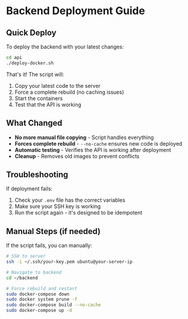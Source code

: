 # Backend Deployment Guide

## Quick Deploy
To deploy the backend with your latest changes:

```bash
cd api
./deploy-docker.sh
```

That's it! The script will:
1. Copy your latest code to the server
2. Force a complete rebuild (no caching issues)
3. Start the containers
4. Test that the API is working

## What Changed
- **No more manual file copying** - Script handles everything
- **Forces complete rebuild** - `--no-cache` ensures new code is deployed
- **Automatic testing** - Verifies the API is working after deployment
- **Cleanup** - Removes old images to prevent conflicts

## Troubleshooting
If deployment fails:
1. Check your `.env` file has the correct variables
2. Make sure your SSH key is working
3. Run the script again - it's designed to be idempotent

## Manual Steps (if needed)
If the script fails, you can manually:
```bash
# SSH to server
ssh -i ~/.ssh/your-key.pem ubuntu@your-server-ip

# Navigate to backend
cd ~/backend

# Force rebuild and restart
sudo docker-compose down
sudo docker system prune -f
sudo docker-compose build --no-cache
sudo docker-compose up -d
```
